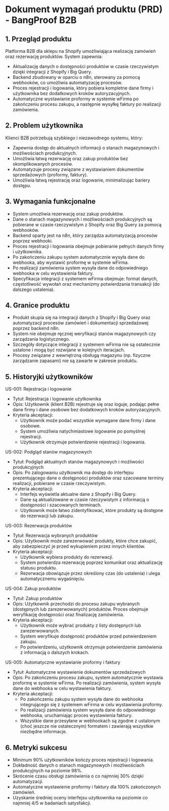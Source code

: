 # Dokument wymagań produktu (PRD) - BangProof B2B

## 1. Przegląd produktu
Platforma B2B dla sklepu na Shopify umożliwiająca realizację zamówień oraz rezerwację produktów. System zapewnia:
- Aktualizację danych o dostępności produktów w czasie rzeczywistym dzięki integracji z Shopify i Big Query.
- Backend zbudowany w oparciu o n8n, sterowany za pomocą webhooków, co umożliwia automatyzację procesów.
- Proces rejestracji i logowania, który pobiera kompletne dane firmy i użytkownika bez dodatkowych kroków autoryzacyjnych.
- Automatyczne wystawianie proformy w systemie wFirma po zakończeniu procesu zakupu, a następnie wysyłkę faktury po realizacji zamówienia.

## 2. Problem użytkownika
Klienci B2B potrzebują szybkiego i niezawodnego systemu, który:
- Zapewnia dostęp do aktualnych informacji o stanach magazynowych i możliwościach produkcyjnych.
- Umożliwia łatwą rezerwację oraz zakup produktów bez skomplikowanych procesów.
- Automatyzuje procesy związane z wystawianiem dokumentów sprzedażowych (proformy, faktury).
- Umożliwia łatwą rejestrację oraz logowanie, minimalizując bariery dostępu.

## 3. Wymagania funkcjonalne
- System umożliwia rezerwację oraz zakup produktów.
- Dane o stanach magazynowych i możliwościach produkcyjnych są pobierane w czasie rzeczywistym z Shopify oraz Big Query za pomocą webhooków.
- Backend oparty jest na n8n, który zarządza automatyzacją procesów poprzez webhooki.
- Proces rejestracji i logowania obejmuje pobieranie pełnych danych firmy i użytkownika.
- Po zakończeniu zakupu system automatycznie wysyła dane do webhooka, aby wystawić proformę w systemie wFirma.
- Po realizacji zamówienia system wysyła dane do odpowiedniego webhooka w celu wystawienia faktury.
- Specyfikacja integracji z systemem wFirma obejmuje: format danych, częstotliwość wywołań oraz mechanizmy potwierdzania transakcji (do dalszego ustalenia).

## 4. Granice produktu
- Produkt skupia się na integracji danych z Shopify i Big Query oraz automatyzacji procesów zamówień i dokumentacji sprzedażowej poprzez backend n8n.
- System nie obejmuje ręcznej weryfikacji stanów magazynowych czy zarządzania logistycznego.
- Szczegóły dotyczące integracji z systemem wFirma nie są ostatecznie ustalone i mogą być rozwijane w kolejnych iteracjach.
- Procesy związane z wewnętrzną obsługą magazynu (np. fizyczne zarządzanie zapasami) nie są zawarte w zakresie produktu.

## 5. Historyjki użytkowników
US-001: Rejestracja i logowanie
- Tytuł: Rejestracja i logowanie użytkownika
- Opis: Użytkownik (klient B2B) rejestruje się oraz loguje, podając pełne dane firmy i dane osobowe bez dodatkowych kroków autoryzacyjnych.
- Kryteria akceptacji:
  - Użytkownik może podać wszystkie wymagane dane firmy i dane osobowe.
  - System umożliwia natychmiastowe logowanie po pomyślnej rejestracji.
  - Użytkownik otrzymuje potwierdzenie rejestracji i logowania.

US-002: Podgląd stanów magazynowych
- Tytuł: Podgląd aktualnych stanów magazynowych i możliwości produkcyjnych
- Opis: Po zalogowaniu użytkownik ma dostęp do interfejsu prezentującego dane o dostępności produktów oraz szacowane terminy realizacji, pobierane w czasie rzeczywistym.
- Kryteria akceptacji:
  - Interfejs wyświetla aktualne dane z Shopify i Big Query.
  - Dane są aktualizowane w czasie rzeczywistym z informacją o dostępności i szacowanych terminach.
  - Użytkownik może łatwo zidentyfikować, które produkty są dostępne do rezerwacji lub zakupu.

US-003: Rezerwacja produktów
- Tytuł: Rezerwacja wybranych produktów
- Opis: Użytkownik może zarezerwować produkty, które chce zakupić, aby zabezpieczyć je przed wykupieniem przez innych klientów.
- Kryteria akceptacji:
  - Użytkownik wybiera produkty do rezerwacji.
  - System potwierdza rezerwację poprzez komunikat oraz aktualizację statusu produktu.
  - Rezerwacja obowiązuje przez określony czas (do ustalenia) i ulega automatycznemu wygaśnięciu.

US-004: Zakup produktów
- Tytuł: Zakup produktów
- Opis: Użytkownik przechodzi do procesu zakupu wybranych (dostępnych lub zarezerwowanych) produktów. Proces obejmuje weryfikację dostępności oraz finalizację zamówienia.
- Kryteria akceptacji:
  - Użytkownik może wybrać produkty z listy dostępnych lub zarezerwowanych.
  - System weryfikuje dostępność produktów przed potwierdzeniem zakupu.
  - Po potwierdzeniu, użytkownik otrzymuje potwierdzenie zamówienia z informacją o dalszych krokach.

US-005: Automatyczne wystawianie proformy i faktury
- Tytuł: Automatyczne wystawienie dokumentów sprzedażowych
- Opis: Po zakończeniu procesu zakupu, system automatycznie wystawia proformę w systemie wFirma. Po realizacji zamówienia, system wysyła dane do webhooka w celu wystawienia faktury.
- Kryteria akceptacji:
  - Po zakończeniu zakupu system wysyła dane do webhooka integrującego się z systemem wFirma w celu wystawienia proformy.
  - Po realizacji zamówienia system wysyła dane do odpowiedniego webhooka, uruchamiając proces wystawienia faktury.
  - Wszystkie dane przesyłane w webhookach są zgodne z ustalonym (choć jeszcze nie ostatecznym) formatem i zawierają wszystkie niezbędne informacje.

## 6. Metryki sukcesu
- Minimum 90% użytkowników kończy proces rejestracji i logowania.
- Dokładność danych o stanach magazynowych i możliwościach produkcyjnych na poziomie 98%.
- Skrócenie czasu obsługi zamówienia o co najmniej 30% dzięki automatyzacji.
- Automatyczne wystawienie proformy i faktury dla 100% zakończonych zamówień.
- Uzyskanie średniej oceny interfejsu użytkownika na poziomie co najmniej 4/5 w badaniach satysfakcji.
